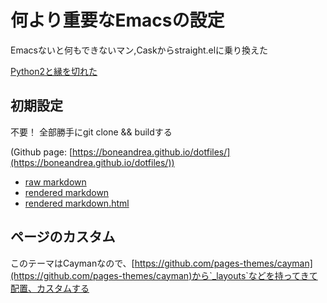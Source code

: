 # 何より重要なEmacsの設定
Emacsないと何もできないマン,Caskからstraight.elに乗り換えた

[Python2と縁を切れた](https://qiita.com/yoooz/items/8a97642086611892f4c3)

## 初期設定
不要！
全部勝手にgit clone && buildする

(Github page: [https://boneandrea.github.io/dotfiles/](https://boneandrea.github.io/dotfiles/))

- [raw markdown](https://boneandrea.github.io/dotfiles/newpage.md)  
- [rendered markdown](https://boneandrea.github.io/dotfiles/newpage)  
- [rendered markdown.html](https://boneandrea.github.io/dotfiles/newpage.html)

## ページのカスタム

このテーマはCaymanなので、[https://github.com/pages-themes/cayman](https://github.com/pages-themes/cayman)から`_layouts`などを持ってきて配置、カスタムする
